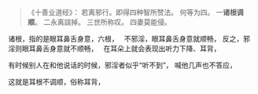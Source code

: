 > 《十善业道经》：
> 若离邪行。即得四种智所赞法。
> 何等为四。
> 一**诸根调顺**。
> 二永离諠掉。
> 三世所称叹。
> 四妻莫能侵。

诸根，指的是眼耳鼻舌身意，六根，
&nbsp;
不邪淫，眼耳鼻舌身意就顺畅，
反之，邪淫则眼耳鼻舌身意就不顺畅，
&nbsp;
在耳朵上就会表现出听力下降、耳背，

有时候别人在和他说话的时候，邪淫者似乎“听不到”，
喊他几声也不答应，

这就是耳根不调顺，俗称耳背，